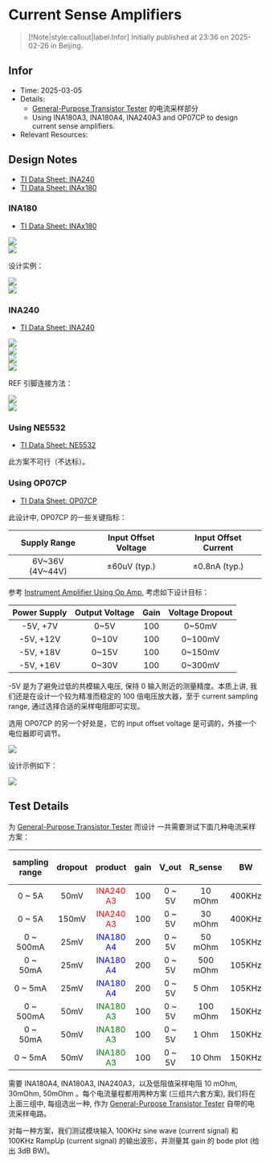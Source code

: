 # Current Sense Amplifiers

> [!Note|style:callout|label:Infor]
> Initially published at 23:36 on 2025-02-26 in Beijing.

## Infor

- Time: 2025-03-05
- Details: 
    - [General-Purpose Transistor Tester](<ElectronicDesigns/General-Purpose Transistor Tester.md>) 的电流采样部分
    - Using INA180A3, INA180A4, INA240A3 and OP07CP to design current sense amplifiers.
- Relevant Resources: 


<!-- <div class='center'>

| Top view | Bottom view | 
|:-:|:-:|
 | <div class="center"><img height = 250px src=""/></div> | <div class="center"><img height = 250px src=""/></div> |
</div>


<div class='center'>

| Schematic | 3D view | 
|:-:|:-:|
 |<div class="center"><img height = 250px src=""/></div>|<div class="center"><img height = 250px src=""/></div>|

</div>

<div class='center'>

| Top view | Bottom view | 
|:-:|:-:|
 | <div class="center"><img height = 250px src=""/></div> | <div class="center"><img height = 250px src=""/></div> |
</div>

<div class='center'>

| Demo (top view)| Demo (bottom view) | 
|:-:|:-:|
 | <div class="center"><img height = 250px src=""/></div> | <div class="center"><img height = 250px src=""/></div> |
</div>
 -->
## Design Notes

- [TI Data Sheet: INA240](https://www.ti.com/cn/lit/ds/symlink/ina240.pdf)
- [TI Data Sheet: INAx180](https://www.ti.com/cn/lit/ds/symlink/ina180.pdf)

### INA180

- [TI Data Sheet: INAx180](https://www.ti.com/cn/lit/ds/symlink/ina180.pdf)
<div class="center"><img src="https://imagebank-0.oss-cn-beijing.aliyuncs.com/VS-PicGo/2025-02-26-23-47-06_[Verification] INA180 and INA240 Current Sampling.png"/></div>
<div class="center"><img src="https://imagebank-0.oss-cn-beijing.aliyuncs.com/VS-PicGo/2025-02-26-23-48-40_[Verification] INA180 and INA240 Current Sampling.png"/></div>

设计实例：

<!-- <div class="center"><img src="https://imagebank-0.oss-cn-beijing.aliyuncs.com/VS-PicGo/2025-03-05-23-55-21_Current Sense Amplifiers.png"/></div>
 -->

<div class="center"><img src="https://imagebank-0.oss-cn-beijing.aliyuncs.com/VS-PicGo/2025-03-05-23-56-17_Current Sense Amplifiers.png"/></div>
<div class="center"><img src="https://imagebank-0.oss-cn-beijing.aliyuncs.com/VS-PicGo/2025-03-05-23-56-38_Current Sense Amplifiers.png"/></div>

### INA240

- [TI Data Sheet: INA240](https://www.ti.com/cn/lit/ds/symlink/ina240.pdf)
<div class="center"><img src="https://imagebank-0.oss-cn-beijing.aliyuncs.com/VS-PicGo/2025-02-26-23-45-20_[Verification] INA180 and INA240 Current Sampling.png"/></div>
<div class="center"><img src="https://imagebank-0.oss-cn-beijing.aliyuncs.com/VS-PicGo/2025-02-26-23-45-35_[Verification] INA180 and INA240 Current Sampling.png"/></div>
<div class="center"><img src="https://imagebank-0.oss-cn-beijing.aliyuncs.com/VS-PicGo/2025-02-26-23-42-00_[Verification] INA180 and INA240 Current Sampling.png"/></div>
<div class="center"><img src="https://imagebank-0.oss-cn-beijing.aliyuncs.com/VS-PicGo/2025-02-26-23-42-07_[Verification] INA180 and INA240 Current Sampling.png"/></div>

REF 引脚连接方法：
<div class="center"><img src="https://imagebank-0.oss-cn-beijing.aliyuncs.com/VS-PicGo/2025-03-06-00-05-46_Current Sense Amplifiers.png"/></div>
<!-- <div class="center"><img src="https://imagebank-0.oss-cn-beijing.aliyuncs.com/VS-PicGo/2025-03-06-00-06-00_Current Sense Amplifiers.png"/></div>
 -->
 <div class="center"><img src="https://imagebank-0.oss-cn-beijing.aliyuncs.com/VS-PicGo/2025-03-06-00-06-17_Current Sense Amplifiers.png"/></div>

### Using NE5532

- [TI Data Sheet: NE5532](https://www.ti.com/cn/lit/ds/symlink/ne5532.pdf)

此方案不可行（不达标）。

### Using OP07CP

- [TI Data Sheet: OP07CP](https://www.ti.com/cn/lit/ds/symlink/op07.pdf)

此设计中, OP07CP 的一些关键指标：
<div class='center'>

| Supply Range | Input Offset Voltage | Input Offset Current |
|:-:|:-:|:-:|
 | 6V\~36V (4V\~44V) | ±60uV (typ.) | ±0.8nA (typ.) |
</div>

参考 [Instrument Amplifier Using Op Amp](<Blogs/Electronics/Instrument Amplifier Using Op Amp.md>), 考虑如下设计目标：

<div class='center'>

| Power Supply | Output Voltage | Gain |Voltage Dropout |
|:-:|:-:|:-:|:-:|
 | -5V, +7V | 0~5V | 100 | 0~50mV |
 | -5V, +12V | 0~10V | 100 | 0~100mV |
 | -5V, +18V | 0~15V | 100 | 0~150mV |
 | -5V, +16V | 0~30V | 100 | 0~300mV |
</div>

-5V 是为了避免过低的共模输入电压, 保持 0 输入附近的测量精度。本质上讲, 我们还是在设计一个较为精准而稳定的 100 倍电压放大器，至于 current sampling range, 通过选择合适的采样电阻即可实现。

选用 OP07CP 的另一个好处是，它的 input offset voltage 是可调的，外接一个电位器即可调节。
<div class="center"><img src="https://imagebank-0.oss-cn-beijing.aliyuncs.com/VS-PicGo/2025-03-06-00-31-47_Current Sense Amplifiers.png"/></div>

设计示例如下：

<div class="center"><img src="https://imagebank-0.oss-cn-beijing.aliyuncs.com/VS-PicGo/2025-03-06-00-46-44_Current Sense Amplifiers.png"/></div>

<!-- <div class="center"><img src="https://imagebank-0.oss-cn-beijing.aliyuncs.com/VS-PicGo/2025-03-06-00-46-19_Current Sense Amplifiers.png"/></div>
 -->


## Test Details

为 [General-Purpose Transistor Tester](<ElectronicDesigns/General-Purpose Transistor Tester.md>) 而设计 一共需要测试下面几种电流采样方案：

<div class='center'>



| sampling range | dropout | product | gain | V_out | R_sense | BW | slew rate | Input CM Voltage |
|:-:|:-:|:-:|:-:|:-:|:-:|:-:|:-:|:-:|
 | 0 \~ 5A  | 50mV  | <span style='color:red'> INA240 A3 </span> | 100 | 0 \~ 5V | 10 mOhm   | 400KHz | 2 V/us    | -4V \~ 80V |
 | 0 \~ 5A  | 150mV  | <span style='color:red'> INA240 A3 </span> | 100 | 0 \~ 5V | 30 mOhm   | 400KHz | 2 V/us   | -4V \~ 80V |
 | 0 \~ 500mA | 25mV  | <span style='color:blue'> INA180 A4 </span> | 200 | 0 \~ 5V | 50 mOhm  | 105KHz | 2 V/us  | –0.2V \~ +26V |
 | 0 \~ 50mA  | 25mV  | <span style='color:blue'> INA180 A4 </span> | 200 | 0 \~ 5V | 500 mOhm | 105KHz | 2 V/us  | –0.2V \~ +26V |
 | 0 \~ 5mA   | 25mV  | <span style='color:blue'> INA180 A4 </span> | 200 | 0 \~ 5V | 5 Ohm    | 105KHz | 2 V/us  | –0.2V \~ +26V |
 | 0 \~ 500mA | 50mV | <span style='color:green'> INA180 A3 </span> | 100 | 0 \~ 5V | 100 mOhm  | 150KHz | 2 V/us | –0.2V \~ +26V |
 | 0 \~ 50mA  | 50mV  | <span style='color:green'> INA180 A3 </span> | 100 | 0 \~ 5V | 1 Ohm    | 150KHz | 2 V/us | –0.2V \~ +26V |
 | 0 \~ 5mA   | 50mV  | <span style='color:green'> INA180 A3 </span> | 100 | 0 \~ 5V | 10 Ohm   | 150KHz | 2 V/us | –0.2V \~ +26V |
</div>

需要 INA180A4, INA180A3, INA240A3，以及低阻值采样电阻 10 mOhm, 30mOhm, 50mOhm 。每个电流量程都用两种方案 (三组共六套方案), 我们将在上面三组中, 每组选出一种, 作为 [General-Purpose Transistor Tester](<ElectronicDesigns/General-Purpose Transistor Tester.md>) 自带的电流采样电路。

对每一种方案，我们测试模块输入 100KHz sine wave (current signal) 和 100KHz RampUp (current signal) 的输出波形，并测量其 gain 的 bode plot (给出 3dB BW)。